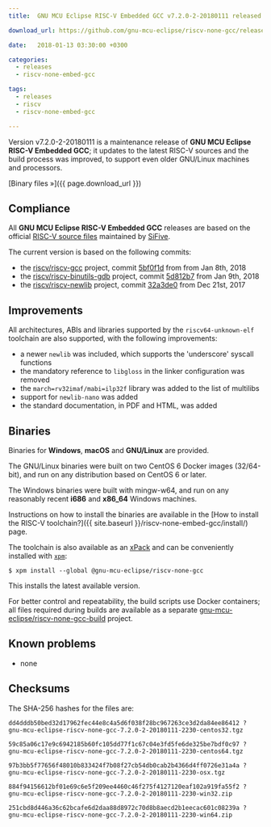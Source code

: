 ```yaml
---
title:  GNU MCU Eclipse RISC-V Embedded GCC v7.2.0-2-20180111 released

download_url: https://github.com/gnu-mcu-eclipse/riscv-none-gcc/releases/tag/v7.2.0-2-20180110/

date:   2018-01-13 03:30:00 +0300

categories:
  - releases
  - riscv-none-embed-gcc

tags:
  - releases
  - riscv
  - riscv-none-embed-gcc

---
```


Version v7.2.0-2-20180111 is a maintenance release of **GNU MCU Eclipse RISC-V Embedded GCC**; it updates to the latest RISC-V sources and the build process was improved, to support even older GNU/Linux machines and processors.

[Binary files »]({{ page.download_url }})

## Compliance

All **GNU MCU Eclipse RISC-V Embedded GCC** releases are based on the official [RISC-V source files](https://github.com/riscv/riscv-gcc) maintained by [SiFive](https://www.sifive.com).

The current version is based on the following commits:

- the [riscv/riscv-gcc](https://github.com/riscv/riscv-gcc) project, commit [5bf0f1d](https://github.com/gnu-mcu-eclipse/riscv-none-gcc/commit/5bf0f1db0ed4dd3e0cdd9395e7b258234ac976d9) from from Jan 8th, 2018
- the [riscv/riscv-binutils-gdb](https://github.com/riscv/riscv-binutils-gdb) project, commit [5d812b7](https://github.com/gnu-mcu-eclipse/riscv-binutils-gdb/commit/5d812b72c943d8cfa08d67baed73d1a64eb943e7) from Jan 9th, 2018
- the [riscv/riscv-newlib](https://github.com/riscv/riscv-newlib) project, commit [32a3de0](https://github.com/gnu-mcu-eclipse/riscv-newlib/commit/32a3de0bba1535fc1ca0d8dfae147d1dacaf0979) from Dec 21st, 2017


## Improvements

All architectures, ABIs and libraries supported by the `riscv64-unknown-elf` toolchain are also supported, with the following improvements:

* a newer `newlib` was included, which supports the 'underscore' syscall functions
* the mandatory reference to `libgloss` in the linker configuration was removed
* the `march=rv32imaf/mabi=ilp32f` library was added to the list of multilibs
* support for `newlib-nano` was added
* the standard documentation, in PDF and HTML, was added

## Binaries

Binaries for **Windows**, **macOS** and **GNU/Linux** are provided.

The GNU/Linux binaries were built on two CentOS 6 Docker images (32/64-bit), and run on any distribution based on CentOS 6 or later.

The Windows binaries were built with mingw-w64, and run on any reasonably recent **i686** and **x86_64** Windows machines.

Instructions on how to install the binaries are available in the [How to install the RISC-V toolchain?]({{ site.baseurl }}/riscv-none-embed-gcc/install/) page.

The toolchain is also available as an [xPack](https://www.npmjs.com/package/@gnu-mcu-eclipse/riscv-none-gcc) and can be conveniently installed with [`xpm`](https://www.npmjs.com/package/xpm):

```console
$ xpm install --global @gnu-mcu-eclipse/riscv-none-gcc
```

This installs the latest available version.

For better control and repeatability, the build scripts use Docker containers; all files required during builds are available as a separate [gnu-mcu-eclipse/riscv-none-gcc-build](https://github.com/gnu-mcu-eclipse/riscv-none-gcc-build) project. 

## Known problems

* none

## Checksums

The SHA-256 hashes for the files are:

```console
dd4dddb50bed32d17962fec44e8c4a5d6f038f28bc967263ce3d2da84ee86412 ?
gnu-mcu-eclipse-riscv-none-gcc-7.2.0-2-20180111-2230-centos32.tgz

59c85a06c17e9c6942185b60fc105dd77f1c67c04e3fd5fe6de325be7bdf0c97 ?
gnu-mcu-eclipse-riscv-none-gcc-7.2.0-2-20180111-2230-centos64.tgz

97b3bb5f77656f48010b833424f7b08f27cb54db0cab2b4366d4ff0726e31a4a ?
gnu-mcu-eclipse-riscv-none-gcc-7.2.0-2-20180111-2230-osx.tgz

884f94156612bf01e69c6e5f209ee4460c46f275f4127120eaf102a919fa55f2 ?
gnu-mcu-eclipse-riscv-none-gcc-7.2.0-2-20180111-2230-win32.zip

251cbd8d446a36c62bcafe6d2daa88d8972c70d8b8aecd2b1eecac601c08239a ?
gnu-mcu-eclipse-riscv-none-gcc-7.2.0-2-20180111-2230-win64.zip
```
